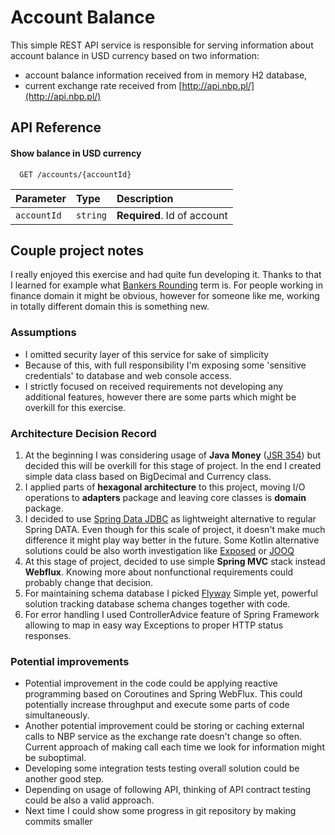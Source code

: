 # Account Balance

This simple REST API service is responsible for serving information about account balance in USD currency based on two information:
  * account balance information received from in memory H2 database,
  * current exchange rate received from [http://api.nbp.pl/](http://api.nbp.pl/)

## API Reference

#### Show balance in USD currency

```http
  GET /accounts/{accountId}
```

| Parameter | Type     | Description                |
| :-------- | :------- | :------------------------- |
| `accountId` | `string` | **Required**. Id of account |

## Couple project notes

I really enjoyed this exercise and had quite fun developing it. Thanks to that I learned for example what [Bankers Rounding](https://squareup.com/help/us/en/article/5092-rounding) term is. For people working in finance domain it might be obvious, however for someone like me, working in totally different domain this is something new.

### Assumptions

- I omitted security layer of this service for sake of simplicity
- Because of this, with full responsibility I'm exposing some 'sensitive credentials' to database and web console access. 
- I strictly focused on received requirements not developing any additional features, however there are some parts which might be overkill for this exercise. 
  
### Architecture Decision Record

1. At the beginning I was considering usage of **Java Money** ([JSR 354](https://jcp.org/en/jsr/detail?id=354)) but decided this will be overkill for this stage of project. In the end I created simple data class based on BigDecimal and Currency class.
2. I applied parts of **hexagonal architecture** to this project, moving I/O operations to **adapters** package and leaving core classes is **domain** package. 
3. I decided to use [Spring Data JDBC](https://spring.io/projects/spring-data-jdbc) as lightweight alternative to regular Spring DATA. Even though for this scale of project, it doesn't make much difference it might play way better in the future. Some Kotlin alternative solutions could be also worth investigation like [Exposed](https://github.com/JetBrains/Exposed) or [JOOQ](https://www.jooq.org/doc/latest/manual/getting-started/jooq-and-kotlin/)
4. At this stage of project, decided to use simple **Spring MVC** stack instead **Webflux**. Knowing more about nonfunctional requirements could probably change that decision. 
5. For maintaining schema database I picked [Flyway](https://flywaydb.org/) Simple yet, powerful solution tracking database schema changes together with code.
6. For error handling I used ControllerAdvice feature of Spring Framework allowing to map in easy way Exceptions to proper HTTP status responses.

### Potential improvements

- Potential improvement in the code could be applying reactive programming based on Coroutines and Spring WebFlux. This could potentially increase throughput and execute some parts of code simultaneously. 
- Another potential improvement could be storing or caching external calls to NBP service as the exchange rate doesn't change so often. Current approach of making call each time we look for information might be suboptimal.
- Developing some integration tests testing overall solution could be another good step. 
- Depending on usage of following API, thinking of API contract testing could be also a valid approach.
- Next time I could show some progress in git repository by making commits smaller  